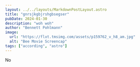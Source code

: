 ```yaml
---
layout: ../../layouts/MarkdownPostLayout.astro
title: "gnrsjkgbjrshgbsegser"
pubDate: 2024-01-30
description: "woh woh"
author: "Bennett Pohlmann"
image:
  url: "https://flxt.tmsimg.com/assets/p159762_v_h8_am.jpg"
  alt: "Bee Movie Screencap"
tags: ["according", "astro"]
---
```

No